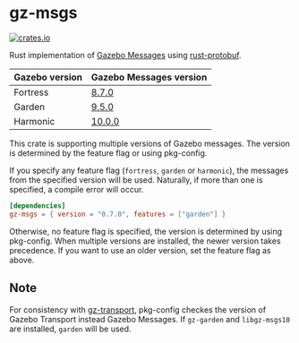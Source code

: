 # gz-msgs

[![crates.io](https://img.shields.io/crates/v/gz-msgs.svg)](https://crates.io/crates/gz-msgs)

Rust implementation of [Gazebo Messages](https://github.com/gazebosim/gz-msgs) using [rust-protobuf](https://crates.io/crates/protobuf).

| Gazebo version | Gazebo Messages version                                                 |
| -------------- | ----------------------------------------------------------------------- |
| Fortress       | [8.7.0](https://github.com/gazebosim/gz-msgs/tree/ignition-msgs8_8.7.0) |
| Garden         | [9.5.0](https://github.com/gazebosim/gz-msgs/tree/gz-msgs9_9.5.0)       |
| Harmonic       | [10.0.0](https://github.com/gazebosim/gz-msgs/tree/gz-msgs10_10.0.0)    |

This crate is supporting multiple versions of Gazebo messages. The version is determined by the feature flag or using pkg-config.

If you specify any feature flag (`fortress`, `garden` or `harmonic`), the messages from the specified version will be used. Naturally, if more than one is specified, a compile error will occur.

```toml
[dependencies]
gz-msgs = { version = "0.7.0", features = ["garden"] }
```

Otherwise, no feature flag is specified, the version is determined by using pkg-config. When multiple versions are installed, the newer version takes precedence. If you want to use an older version, set the feature flag as above.

## Note

For consistency with [gz-transport](https://docs.rs/gz-transport/latest/gz_transport/), pkg-config checkes the version of Gazebo Transport instead Gazebo Messages. If `gz-garden` and `libgz-msgs10` are installed, `garden` will be used.

